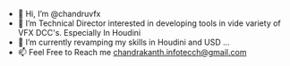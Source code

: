 - 👋 Hi, I’m @chandruvfx
- 👀 I’m Technical Director interested in developing tools in vide variety of VFX DCC's. Especially In Houdini 
- 🌱 I’m currently revamping my skills in Houdini and USD ...
- 📫 Feel Free to Reach me chandrakanth.infotecch@gmail.com

<!---
chandruvfx/chandruvfx is a ✨ special ✨ repository because its `README.md` (this file) appears on your GitHub profile.
You can click the Preview link to take a look at your changes.
--->
